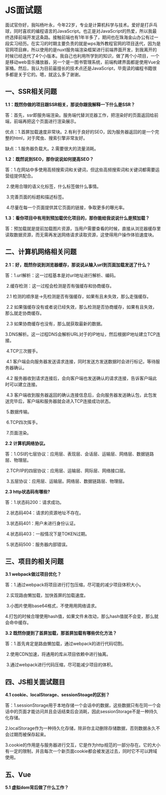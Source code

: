 # JS面试题

面试官你好，我叫杨叶永，今年22岁，专业是计算机科学与技术。爱好是打乒乓球，同时喜欢的编程语言的JavaScript。也正是对JavaScript的热爱，所以我最终选择前端开发这条路。接触前端也有1年半多了，期间也在珠海金山办公有过一段实习经历。在实习的时期主要负责的就是wps海外教程官网的项目迭代，因为是官网项目麻，所以使用的是nuxt服务端渲染框架进行前端界面开发，到我离开的时候已经迭代了4个小版本。我自己也利用所学到的知识，做了两个小项目，一个是移动web音乐播放器，另一个是一图书管理系统，前端构建界面都是使用Vue全家桶。然后，我认为目前最擅长的技术点还是JavaScript，毕竟读的编程书籍很多都是关于它的。嗯，就这么多了谢谢。



## 一、SSR相关问题

**1.1：既然你做的项目跟SSR相关，那说你跟我解释一下什么是SSR？**

答：首先，ssr即服务端渲染。服务端代替浏览器工作，把渲染好的页面返回给前端，前端再把这个页面进行渲染展示。

优点：1.首屏加载速度非常块。2.有利于良好的SEO，因为服务器返回的是一个完整的html，对于爬虫、搜索引擎非常友好。

缺点：1.服务器负载大。2.需要很大的流量消耗。

**1.2：既然说到SEO，那你说说如何提高SEO？**

答：1.在网站中多使用高频搜索词和关键词，但这些高频搜索词和关键词都需要运营组提供配合。

​		2.使用合理的语义化标签，什么标签做什么事情。

​		3.完善页面的标题和描述标签。

​		4.尽量在每一个页面提供其它页面的链接，争取更多的曝光率。

**1.3：看你项目中有用到预加载优化项目的，那你能给我说说什么是预加载？**

答：预加载就是提前加载图片资源，当用户需要查看的时候，直接从浏览器缓存里读取数据资源，而无需再发送网络请求读取资源，这使得用户操作体验速度块。





## 二、计算机网络相关问题

**2.1：好，既然你说到浏览器缓存，那说说从输入url到页面加载发送了什么？**

答：1.url解析：这一过程基本是对url地址进行解析、编码。

​		2.缓存检测：这一过程会检测是否有强缓存和协商缓存。

​			2.1 检测的顺序是->先检测是否有强缓存，如果有且未失效，那么走强缓存。

​			2.2 如果强缓存没有或者说已经失效，那么检测是否协商缓存，如果有且失效，那么就走协商缓存。

​			2.3 如果协商缓存也没有，那么就获取最新的数据。

​		3.DNS解析。这一过程DNS会解析URL对于的IP地址，然后根据IP地址建立TCP连接。

​		4.TCP三次握手。

​			4.1 客户端会向服务器发送请求连接，同时发送方发送数据时会进行标记，等待服务器确认。

​			4.2 服务器收到请求连接后，会向客户端也发送确认的请求连接，告诉客户端此时可以建立连接。

​			4.3 客户端收到服务器返回的确认连接信息后，会向服务器发送确认包，此包发送完毕后，客户端和服务器就会进入TCP连接成功状态。

​		5.数据传输。

​		6.TCP四次挥手。

​		7.页面渲染。

**2.2 计算机网络协议。**

答：1.OSI的七层协议：应用层、表现层、会话层、运输层、网络层、数据链路层、物理层。

​		2.TCP/IP的四层协议：应用层、运输层、网际层、网络接口层。

​		3.五层协议：应用层、运输层。网络层、数据链路层、物理层。

**2.3 http状态码有哪些?**

答：1.状态码200：请求成功。

​		2.状态码404：请求的资源地址不存在。

​		3.状态码401：用户未进行身份认证。

​		4.状态码403：一般情况下是TOKEN过期。

​		5.状态码500：服务器内部错误。



## 三、项目的相关问题

**3.1 webpack做过项目优化？**

答：1.通过webpack将项目进行打包压缩，尽可能的减少项目体积大小。

​		2.实现路由懒加载，加快首屏的加载速度。

​		3.小图片使用base64格式，不使用用网络请求。

​		4.打包的时候合理使用hash值，如果文件未改动，那么hash值就不会变，那么就会命中缓存。

**3.2 既然你提到了首屏加载，那首屏加载有哪些优化方法？**

答：1.首先肯定是路由懒加载，通过webpack的进行代码切割。

​		2.使用CDN加速，将通用的库从项目依赖中进行抽离。

​		3.通过webpack进行代码压缩，尽可能减少项目的体积。



## 四、JS相关面试题目

**4.1 cookie、localStorage、sessionStoage的区别？**

答：1.sessionStorage用于本地存储一个会话中的数据，这些数据只有在同一个会话中的页面才能访问并且会话结束后会消耗，因此sessionStorage不是一种持久化存储。

2.localStorage作为一种持久化存储，除非你主动删除存储数据，否则数据永久不会过期而被保存起来。

3.cookie的作用是与服务器进行交互，它是作为http规范的一部分存在。它的大小有一定的限制，并且每次一个新页面cookie都会被发送过去，同时它不可以跨域使用。



## 五、Vue

**5.1 虚拟dom背后做了什么工作？**



